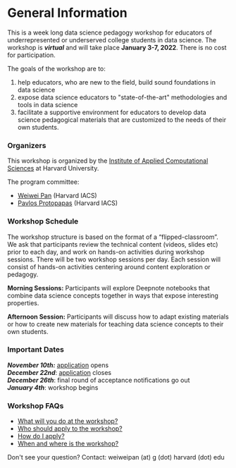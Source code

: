 # General Information
This is a week long data science pedagogy workshop for educators of underrepresented or underserved college students in data
science. The workshop is ***virtual*** and will take place **January 3-7, 2022**. There is no cost for participation.

The goals of the workshop are to: 
1. help educators, who are new to the field, build sound foundations in data science
2. expose data science educators to "state-of-the-art" methodologies and tools in data science
3. facilitate a supportive environment for educators to develop data science pedagogical materials that are customized to the needs of their own students. 

### Organizers

This workshop is organized by the [Institute of Applied Computational Sciences](https://iacs.seas.harvard.edu) at Harvard University. 

The program committee:
- [Weiwei Pan](https://onefishy.github.io) (Harvard IACS)
- [Pavlos Protopapas](https://iacs.seas.harvard.edu/people/pavlos-protopapas) (Harvard IACS)

### Workshop Schedule
The workshop structure is based on the format of a “flipped-classroom”. We ask that participants review the technical content (videos, slides etc) prior to each day, and work on hands-on activities during workshop sessions. There will be two workshop sessions per day. Each session will consist of hands-on activities centering around content exploration or pedagogy.

**Morning Sessions:** Participants will explore Deepnote notebooks that combine data science concepts together in ways that expose interesting properties.

**Afternoon Session:** Participants will discuss how to adapt existing materials or how to create new materials for teaching data science concepts to their own students.


### Important Dates 

***November 10th:*** [application](./application-process.html) opens<br>
***December 22nd***: [application](./application-process.html) closes<br>
***December 26th***: final round of acceptance notifications go out<br>
***January 4th***: workshop begins


### Workshop FAQs

- [What will you do at the workshop?](./what-to-do.html)
- [Who should apply to the workshop?](./who-should-apply.html)
- [How do I apply?](./application-process.html)
- [When and where is the workshop?](./when-and-where.html)

Don't see your question? Contact: weiweipan (at) g (dot) harvard (dot) edu

